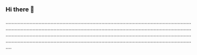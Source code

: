 ### Hi there 👋

....................................................................................................................................................................................................................................................................................................................................................................................................................................................................................................................